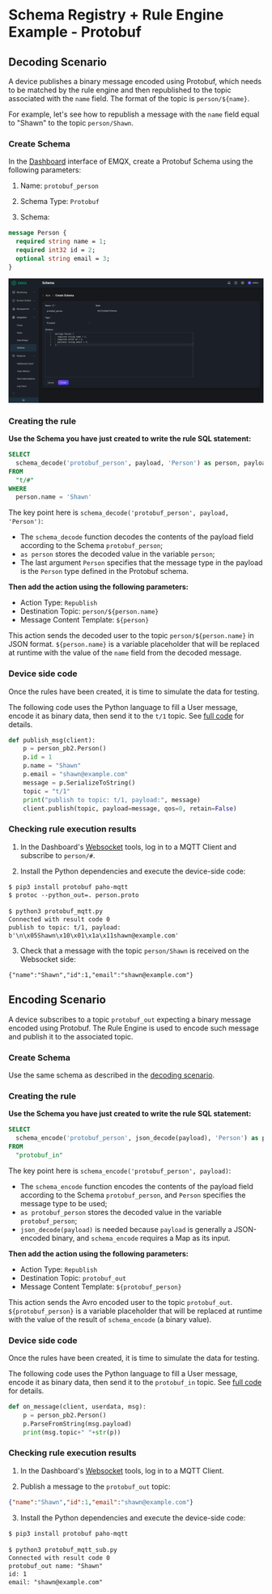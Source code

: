 # Schema Registry + Rule Engine Example - Protobuf

## Decoding Scenario

A device publishes a binary message encoded using Protobuf, which needs to be matched by
the rule engine and then republished to the topic associated with the `name` field. The
format of the topic is `person/${name}`.

For example, let's see how to republish a message with the `name` field equal to "Shawn"
to the topic `person/Shawn`.

### Create Schema

In the [Dashboard](http://127.0.0.1:18083/#/schema/create) interface of EMQX,
create a Protobuf Schema using the following parameters:

1. Name: `protobuf_person`

2. Schema Type: `Protobuf`

3. Schema:

```protobuf
message Person {
  required string name = 1;
  required int32 id = 2;
  optional string email = 3;
}
```

![](./assets/schema_registry/protobuf_create1.png)

### Creating the rule

**Use the Schema you have just created to write the rule SQL statement:**

```sql
SELECT
  schema_decode('protobuf_person', payload, 'Person') as person, payload
FROM
  "t/#"
WHERE
  person.name = 'Shawn'
```

The key point here is `schema_decode('protobuf_person', payload, 'Person')`:

- The `schema_decode` function decodes the contents of the payload field according to the
  Schema `protobuf_person`;
- `as person` stores the decoded value in the variable `person`;
- The last argument `Person` specifies that the message type in the payload is the
  `Person` type defined in the Protobuf schema.

**Then add the action using the following parameters:**

- Action Type: `Republish`
- Destination Topic: `person/${person.name}`
- Message Content Template: `${person}`

This action sends the decoded user to the topic `person/${person.name}` in JSON
format. `${person.name}` is a variable placeholder that will be replaced at runtime with
the value of the `name` field from the decoded message.

### Device side code

Once the rules have been created, it is time to simulate the data for testing.

The following code uses the Python language to fill a User message, encode it as binary
data, then send it to the `t/1` topic. See [full
code](https://gist.github.com/thalesmg/3c5fdbae2843d63c2380886e69d6123c) for details.

```python
def publish_msg(client):
    p = person_pb2.Person()
    p.id = 1
    p.name = "Shawn"
    p.email = "shawn@example.com"
    message = p.SerializeToString()
    topic = "t/1"
    print("publish to topic: t/1, payload:", message)
    client.publish(topic, payload=message, qos=0, retain=False)
```

### Checking rule execution results

1) In the Dashboard's [Websocket](http://127.0.0.1:18083/#/websocket) tools, log in to a
MQTT Client and subscribe to `person/#`.

2) Install the Python dependencies and execute the device-side code:

```shell
$ pip3 install protobuf paho-mqtt
$ protoc --python_out=. person.proto

$ python3 protobuf_mqtt.py
Connected with result code 0
publish to topic: t/1, payload: b'\n\x05Shawn\x10\x01\x1a\x11shawn@example.com'
```

3) Check that a message with the topic `person/Shawn` is received on the Websocket
side:

```
{"name":"Shawn","id":1,"email":"shawn@example.com"}
```

## Encoding Scenario

A device subscribes to a topic `protobuf_out` expecting a binary message encoded using
Protobuf. The Rule Engine is used to encode such message and publish it to the associated
topic.

### Create Schema

Use the same schema as described in the [decoding scenario](#decoding-scenario).

### Creating the rule

**Use the Schema you have just created to write the rule SQL statement:**

```sql
SELECT
  schema_encode('protobuf_person', json_decode(payload), 'Person') as protobuf_person
FROM
  "protobuf_in"
```

The key point here is `schema_encode('protobuf_person', payload)`:

- The `schema_encode` function encodes the contents of the payload field according to the
  Schema `protobuf_person`, and `Person` specifies the message type to be used;
- `as protobuf_person` stores the decoded value in the variable `protobuf_person`;
- `json_decode(payload)` is needed because `payload` is generally a JSON-encoded binary,
  and `schema_encode` requires a Map as its input.

**Then add the action using the following parameters:**

- Action Type: `Republish`
- Destination Topic: `protobuf_out`
- Message Content Template: `${protobuf_person}`

This action sends the Avro encoded user to the topic `protobuf_out`. `${protobuf_person}` is a
variable placeholder that will be replaced at runtime with the value of the result of
`schema_encode` (a binary value).

### Device side code

Once the rules have been created, it is time to simulate the data for testing.

The following code uses the Python language to fill a User message, encode it as binary
data, then send it to the `protobuf_in` topic. See [full
code](https://gist.github.com/thalesmg/c5f03f99f982401d16ef6583e30144fa) for details.

```python
def on_message(client, userdata, msg):
    p = person_pb2.Person()
    p.ParseFromString(msg.payload)
    print(msg.topic+" "+str(p))
```

### Checking rule execution results

1) In the Dashboard's [Websocket](http://127.0.0.1:18083/#/websocket) tools, log in to a
MQTT Client.

2) Publish a message to the `protobuf_out` topic:

```json
{"name":"Shawn","id":1,"email":"shawn@example.com"}
```

3) Install the Python dependencies and execute the device-side code:

```shell
$ pip3 install protobuf paho-mqtt

$ python3 protobuf_mqtt_sub.py
Connected with result code 0
protobuf_out name: "Shawn"
id: 1
email: "shawn@example.com"
```
